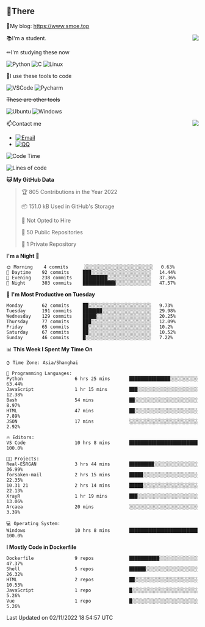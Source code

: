 
## 👏There

📰My blog: https://www.smoe.top

<img align="right" src="https://github-readme-stats.vercel.app/api/top-langs/?username=AkashiCoin"/>


📚I'm a student.

✏I'm studying these now

![Python](https://img.shields.io/badge/-Python-blue?style=flat-square&logo=Python&logoColor=fff)
![C](https://img.shields.io/badge/-C-585858?style=flat-square&logo=C&logoColor=fff)
![Linux](https://img.shields.io/badge/-Linux-black?style=flat-square&logo=Linux&logoColor=fff)

🔨I use these tools to code

![VSCode](https://img.shields.io/badge/-VSCode-blue?style=flat-square&logo=visualstudiocode&logoColor=fff)
![Pycharm](https://img.shields.io/badge/-Pycharm-green?style=flat-square&logo=pycharm&logoColor=fff)

 ~~These are other tools~~

![Ubuntu](https://img.shields.io/badge/-Ubuntu-orange?style=flat-square&logo=Ubuntu&logoColor=fff)
![Windows](https://img.shields.io/badge/-Windows-blue?style=flat-square&logo=Windows&logoColor=fff)

<img align="right" src="https://github-readme-stats.vercel.app/api?username=AkashiCoin" />


📫Contact me

* [![Email](https://img.shields.io/badge/Email-l1040186796@gmail.com-1?style=social&logoColor=fff)](mailto:l1040186796@gmail.com)
* [![QQ](https://img.shields.io/badge/QQ-1040186796-1?style=social&logoColor=fff)](tencent://AddContact/?fromId=45&fromSubId=1&subcmd=all&uin=1040186796&website=www.oicqzone.com)

<!--START_SECTION:waka-->
![Code Time](http://img.shields.io/badge/Code%20Time-316%20hrs%2041%20mins-blue)

![Lines of code](https://img.shields.io/badge/From%20Hello%20World%20I%27ve%20Written-5%20Thousand%20lines%20of%20code-blue)

**🐱 My GitHub Data** 

> 🏆 805 Contributions in the Year 2022
 > 
> 📦 151.0 kB Used in GitHub's Storage 
 > 
> 🚫 Not Opted to Hire
 > 
> 📜 50 Public Repositories 
 > 
> 🔑 1 Private Repository 
 > 
**I'm a Night 🦉** 

```text
🌞 Morning    4 commits      ░░░░░░░░░░░░░░░░░░░░░░░░░   0.63% 
🌆 Daytime    92 commits     ███░░░░░░░░░░░░░░░░░░░░░░   14.44% 
🌃 Evening    238 commits    █████████░░░░░░░░░░░░░░░░   37.36% 
🌙 Night      303 commits    ████████████░░░░░░░░░░░░░   47.57%

```
📅 **I'm Most Productive on Tuesday** 

```text
Monday       62 commits     ██░░░░░░░░░░░░░░░░░░░░░░░   9.73% 
Tuesday      191 commits    ███████░░░░░░░░░░░░░░░░░░   29.98% 
Wednesday    129 commits    █████░░░░░░░░░░░░░░░░░░░░   20.25% 
Thursday     77 commits     ███░░░░░░░░░░░░░░░░░░░░░░   12.09% 
Friday       65 commits     ██░░░░░░░░░░░░░░░░░░░░░░░   10.2% 
Saturday     67 commits     ██░░░░░░░░░░░░░░░░░░░░░░░   10.52% 
Sunday       46 commits     █░░░░░░░░░░░░░░░░░░░░░░░░   7.22%

```


📊 **This Week I Spent My Time On** 

```text
⌚︎ Time Zone: Asia/Shanghai

💬 Programming Languages: 
Python                   6 hrs 25 mins       ███████████████░░░░░░░░░░   63.44% 
JavaScript               1 hr 15 mins        ███░░░░░░░░░░░░░░░░░░░░░░   12.38% 
Bash                     54 mins             ██░░░░░░░░░░░░░░░░░░░░░░░   8.97% 
HTML                     47 mins             ██░░░░░░░░░░░░░░░░░░░░░░░   7.89% 
JSON                     17 mins             ░░░░░░░░░░░░░░░░░░░░░░░░░   2.92%

🔥 Editors: 
VS Code                  10 hrs 8 mins       █████████████████████████   100.0%

🐱‍💻 Projects: 
Real-ESRGAN              3 hrs 44 mins       █████████░░░░░░░░░░░░░░░░   36.99% 
forsaken-mail            2 hrs 15 mins       █████░░░░░░░░░░░░░░░░░░░░   22.35% 
10.31 21                 2 hrs 14 mins       █████░░░░░░░░░░░░░░░░░░░░   22.13% 
XrayR                    1 hr 19 mins        ███░░░░░░░░░░░░░░░░░░░░░░   13.06% 
Arcaea                   20 mins             ░░░░░░░░░░░░░░░░░░░░░░░░░   3.39%

💻 Operating System: 
Windows                  10 hrs 8 mins       █████████████████████████   100.0%

```

**I Mostly Code in Dockerfile** 

```text
Dockerfile               9 repos             ███████████░░░░░░░░░░░░░░   47.37% 
Shell                    5 repos             ██████░░░░░░░░░░░░░░░░░░░   26.32% 
HTML                     2 repos             ██░░░░░░░░░░░░░░░░░░░░░░░   10.53% 
JavaScript               1 repo              █░░░░░░░░░░░░░░░░░░░░░░░░   5.26% 
Vue                      1 repo              █░░░░░░░░░░░░░░░░░░░░░░░░   5.26%

```



 Last Updated on 02/11/2022 18:54:57 UTC
<!--END_SECTION:waka-->
